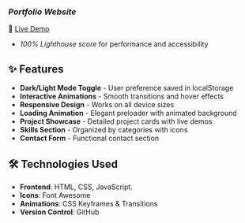 ### *Portfolio Website*  
🔗 [Live Demo](https://code-craft-keerthan-verse.lovable.app/#home)  
  
- *100% Lighthouse score*  for performance and accessibility
## ✨ Features

- **Dark/Light Mode Toggle** - User preference saved in localStorage
- **Interactive Animations** - Smooth transitions and hover effects
- **Responsive Design** - Works on all device sizes
- **Loading Animation** - Elegant preloader with animated background
- **Project Showcase** - Detailed project cards with live demos
- **Skills Section** - Organized by categories with icons
- **Contact Form** - Functional contact section

## 🛠 Technologies Used

- **Frontend**: HTML, CSS, JavaScript.
- **Icons**: Font Awesome 
- **Animations**: CSS Keyframes & Transitions
- **Version Control**:  GitHub
